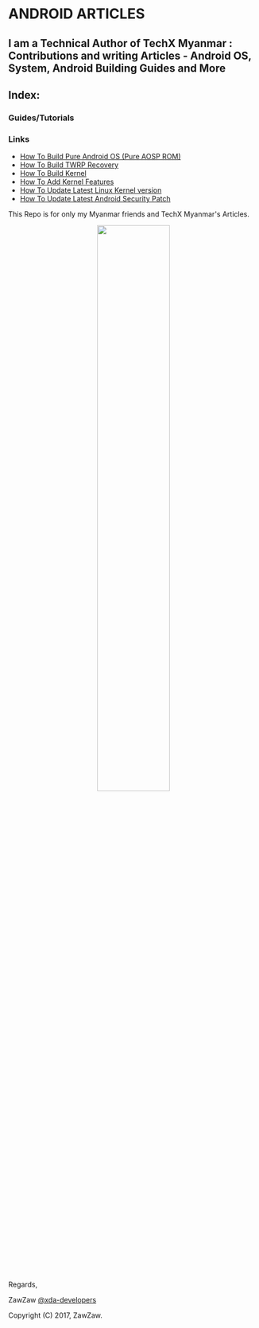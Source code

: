 # ANDROID ARTICLES

## I am a Technical Author of TechX Myanmar : Contributions and writing Articles - Android OS, System, Android Building Guides and More

## Index:
### Guides/Tutorials
### Links
- [How To Build Pure Android OS (Pure AOSP ROM)](https://github.com/zawzaww/techxmm-articles/blob/techx-android/Guides/Building-AOSP-ROM.md)
- [How To Build TWRP Recovery](https://github.com/zawzaww/techxmm-articles/blob/techx-android/Guides/Building-TWRP-Recovery.md)
- [How To Build Kernel](https://github.com/zawzaww/techxmm-articles/blob/techx-android/Guides/Building-Kernel.md)
- [How To Add Kernel Features](https://github.com/zawzaww/techxmm-articles/blob/techx-android/Guides/Adding-Kernel-Features.md)
- [How To Update Latest Linux Kernel version](https://github.com/zawzaww/techxmm-articles/blob/techx-android/Guides/Upstream-Linux-Kernel.md)
- [How To Update Latest Android Security Patch](https://github.com/zawzaww/techxmm-articles/blob/techx-android/Guides/Updating-Andorid-Security-Patch.md)

This Repo is for only my Myanmar friends and TechX Myanmar's Articles.

<center><img src="https://upload.wikimedia.org/wikipedia/commons/thumb/d/db/Android_robot_2014.svg/511px-Android_robot_2014.svg.png" height="54%" width="54%;"/></center> 


Regards,

ZawZaw [@xda-developers](https://forum.xda-developers.com/member.php?u=7581611)

Copyright (C) 2017, ZawZaw.

